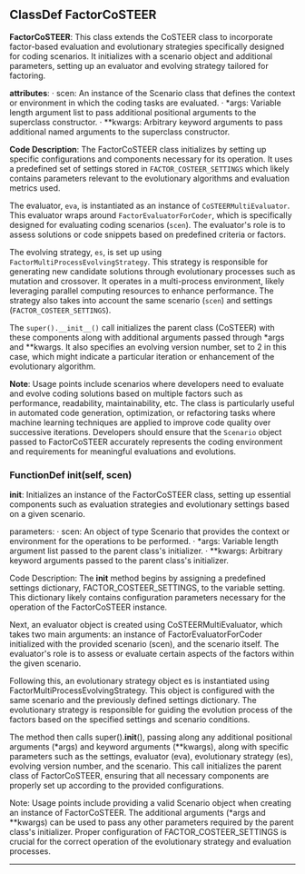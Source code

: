 ## ClassDef FactorCoSTEER
**FactorCoSTEER**: This class extends the CoSTEER class to incorporate factor-based evaluation and evolutionary strategies specifically designed for coding scenarios. It initializes with a scenario object and additional parameters, setting up an evaluator and evolving strategy tailored for factoring.

**attributes**:
· scen: An instance of the Scenario class that defines the context or environment in which the coding tasks are evaluated.
· *args: Variable length argument list to pass additional positional arguments to the superclass constructor.
· **kwargs: Arbitrary keyword arguments to pass additional named arguments to the superclass constructor.

**Code Description**: The FactorCoSTEER class initializes by setting up specific configurations and components necessary for its operation. It uses a predefined set of settings stored in `FACTOR_COSTEER_SETTINGS` which likely contains parameters relevant to the evolutionary algorithms and evaluation metrics used. 

The evaluator, `eva`, is instantiated as an instance of `CoSTEERMultiEvaluator`. This evaluator wraps around `FactorEvaluatorForCoder`, which is specifically designed for evaluating coding scenarios (`scen`). The evaluator's role is to assess solutions or code snippets based on predefined criteria or factors.

The evolving strategy, `es`, is set up using `FactorMultiProcessEvolvingStrategy`. This strategy is responsible for generating new candidate solutions through evolutionary processes such as mutation and crossover. It operates in a multi-process environment, likely leveraging parallel computing resources to enhance performance. The strategy also takes into account the same scenario (`scen`) and settings (`FACTOR_COSTEER_SETTINGS`).

The `super().__init__()` call initializes the parent class (CoSTEER) with these components along with additional arguments passed through *args and **kwargs. It also specifies an evolving version number, set to 2 in this case, which might indicate a particular iteration or enhancement of the evolutionary algorithm.

**Note**: Usage points include scenarios where developers need to evaluate and evolve coding solutions based on multiple factors such as performance, readability, maintainability, etc. The class is particularly useful in automated code generation, optimization, or refactoring tasks where machine learning techniques are applied to improve code quality over successive iterations. Developers should ensure that the `Scenario` object passed to FactorCoSTEER accurately represents the coding environment and requirements for meaningful evaluations and evolutions.
### FunctionDef __init__(self, scen)
**__init__**: Initializes an instance of the FactorCoSTEER class, setting up essential components such as evaluation strategies and evolutionary settings based on a given scenario.

parameters:
· scen: An object of type Scenario that provides the context or environment for the operations to be performed.
· *args: Variable length argument list passed to the parent class's initializer.
· **kwargs: Arbitrary keyword arguments passed to the parent class's initializer.

Code Description: The __init__ method begins by assigning a predefined settings dictionary, FACTOR_COSTEER_SETTINGS, to the variable setting. This dictionary likely contains configuration parameters necessary for the operation of the FactorCoSTEER instance.

Next, an evaluator object is created using CoSTEERMultiEvaluator, which takes two main arguments: an instance of FactorEvaluatorForCoder initialized with the provided scenario (scen), and the scenario itself. The evaluator's role is to assess or evaluate certain aspects of the factors within the given scenario.

Following this, an evolutionary strategy object es is instantiated using FactorMultiProcessEvolvingStrategy. This object is configured with the same scenario and the previously defined settings dictionary. The evolutionary strategy is responsible for guiding the evolution process of the factors based on the specified settings and scenario conditions.

The method then calls super().__init__(), passing along any additional positional arguments (*args) and keyword arguments (**kwargs), along with specific parameters such as the settings, evaluator (eva), evolutionary strategy (es), evolving version number, and the scenario. This call initializes the parent class of FactorCoSTEER, ensuring that all necessary components are properly set up according to the provided configurations.

Note: Usage points include providing a valid Scenario object when creating an instance of FactorCoSTEER. The additional arguments (*args and **kwargs) can be used to pass any other parameters required by the parent class's initializer. Proper configuration of FACTOR_COSTEER_SETTINGS is crucial for the correct operation of the evolutionary strategy and evaluation processes.
***
